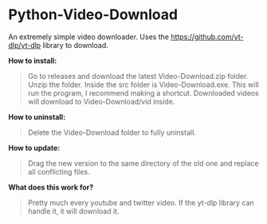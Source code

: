 # Python-Video-Download
An extremely simple video downloader. Uses the https://github.com/yt-dlp/yt-dlp library to download.


**How to install:**
>Go to releases and download the latest Video-Download.zip folder. Unzip the folder. Inside the src folder is Video-Download.exe.
>This will run the program, I recommend making a shortcut. Downloaded videos will download to Video-Download/vid inside.


**How to uninstall:**
>Delete the Video-Download folder to fully uninstall.


**How to update:**
>Drag the new version to the same directory of the old one and replace all conflicting files.

**What does this work for?**
>Pretty much every youtube and twitter video. If the yt-dlp library can handle it, it will download it.
